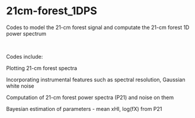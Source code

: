 # 21cm-forest_1DPS
Codes to model the 21-cm forest signal and computate the 21-cm forest 1D power spectrum

<br /> 

Codes include:

Plotting 21-cm forest spectra

Incorporating instrumental features such as spectral resolution, Gaussian white noise

Computation of 21-cm forest power spectra (P21) and noise on them

Bayesian estimation of parameters - mean xHI, log(fX) from P21
